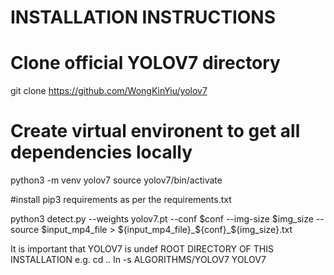 INSTALLATION INSTRUCTIONS
======================================
# Clone official YOLOV7 directory
git clone https://github.com/WongKinYiu/yolov7

# Create virtual environent to get all dependencies locally
python3 -m venv yolov7
source yolov7/bin/activate

#install pip3 requirements as per the requirements.txt


python3 detect.py --weights yolov7.pt --conf $conf --img-size $img_size --source $input_mp4_file > ${input_mp4_file}_${conf}_${img_size}.txt

It is important that YOLOV7 is undef ROOT DIRECTORY OF THIS INSTALLATION
e.g.
cd ..
ln -s ALGORITHMS/YOLOV7 YOLOV7




